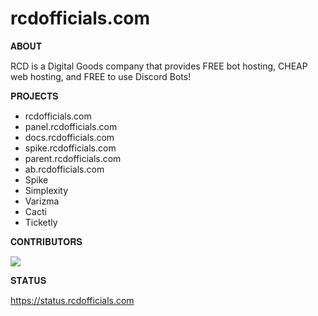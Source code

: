 # rcdofficials.com

𝐀𝐁𝐎𝐔𝐓

RCD is a Digital Goods company that provides FREE bot hosting, CHEAP web hosting, and FREE to use Discord Bots!


𝐏𝐑𝐎𝐉𝐄𝐂𝐓𝐒

- rcdofficials.com
- panel.rcdofficials.com
- docs.rcdofficials.com
- spike.rcdofficials.com
- parent.rcdofficials.com
- ab.rcdofficials.com
- Spike
- Simplexity
- Varizma
- Cacti
- Ticketly

𝐂𝐎𝐍𝐓𝐑𝐈𝐁𝐔𝐓𝐎𝐑𝐒

<a href="https://github.com/teamRCD/rcdofficials.com/graphs/contributors">
  <img src="https://contrib.rocks/image?repo=teamRCD/rcdofficials.com" />
</a>


𝐒𝐓𝐀𝐓𝐔𝐒

https://status.rcdofficials.com
